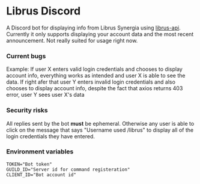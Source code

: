 # Librus Discord
A Discord bot for displaying info from Librus Synergia using [librus-api](https://github.com/Mati365/librus-api). Currently it only supports displaying your account data and the most recent announcement. Not really suited for usage right now.

### Current bugs
Example: If user X enters valid login credentials and chooses to display account info, everything works as intended and user X is able to see the data. If right afer that user Y enters invalid login credentials and also chooses to display account info, despite the fact that
axios returns 403 error, user Y sees user X's data

### Security risks
All replies sent by the bot **must** be ephemeral. Otherwise any user is able to click on the message that says "Username used /librus" to display all of the login credentials they have entered.

### Environment variables

```
TOKEN="Bot token"
GUILD_ID="Server id for command registeration"
CLIENT_ID="Bot account id" 
```
